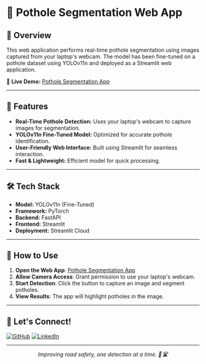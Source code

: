 # 🚧 Pothole Segmentation Web App

## 🌟 Overview
This web application performs real-time pothole segmentation using images captured from your laptop's webcam. The model has been fine-tuned on a pothole dataset using YOLOv11n and deployed as a Streamlit web application.

🔗 **Live Demo:** [Pothole Segmentation App](https://yolo-app-app-fmkndepx9rud2hpec5k7zv.streamlit.app/)

---

## 🔬 Features
- **Real-Time Pothole Detection:** Uses your laptop's webcam to capture images for segmentation.
- **YOLOv11n Fine-Tuned Model:** Optimized for accurate pothole identification.
- **User-Friendly Web Interface:** Built using Streamlit for seamless interaction.
- **Fast & Lightweight:** Efficient model for quick processing.

---

## 🛠 Tech Stack
- **Model:** YOLOv11n (Fine-Tuned)
- **Framework:** PyTorch
- **Backend:** FastAPI
- **Frontend:** Streamlit
- **Deployment:** Streamlit Cloud

---

## 🚀 How to Use
1. **Open the Web App**: [Pothole Segmentation App](https://yolo-app-app-fmkndepx9rud2hpec5k7zv.streamlit.app/)
2. **Allow Camera Access**: Grant permission to use your laptop's webcam.
3. **Start Detection**: Click the button to capture an image and segment potholes.
4. **View Results**: The app will highlight potholes in the image.

---



## 🤝 Let's Connect!
[![GitHub](https://img.shields.io/badge/GitHub-Nishanth1812-181717?style=for-the-badge&logo=github)](https://github.com/Nishanth1812)
[![LinkedIn](https://img.shields.io/badge/LinkedIn-Nishanth%20Devabathini-0A66C2?style=for-the-badge&logo=linkedin)](https://www.linkedin.com/in/nishanth-devabathini-738a8a212/)

---

<div align="center">
  <p><i>Improving road safety, one detection at a time. 🚗🛣️</i></p>
</div>

